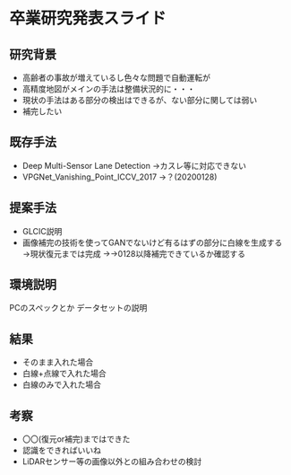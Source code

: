 # 卒業研究発表スライド

## 研究背景
- 高齢者の事故が増えているし色々な問題で自動運転が
- 高精度地図がメインの手法は整備状況的に・・・
- 現状の手法はある部分の検出はできるが、ない部分に関しては弱い
- 補完したい
## 既存手法
- Deep Multi-Sensor Lane Detection
→カスレ等に対応できない
- VPGNet_Vanishing_Point_ICCV_2017
→？(20200128)
## 提案手法
- GLCIC説明
- 画像補完の技術を使ってGANでないけど有るはずの部分に白線を生成する
→現状復元までは完成
→→0128以降補完できているか確認する
## 環境説明
PCのスペックとか
データセットの説明
## 結果
- そのまま入れた場合
- 白線+点線で入れた場合
- 白線のみで入れた場合
## 考察
- 〇〇(復元or補完)まではできた
- 認識をできればいいね
- LiDARセンサー等の画像以外との組み合わせの検討

